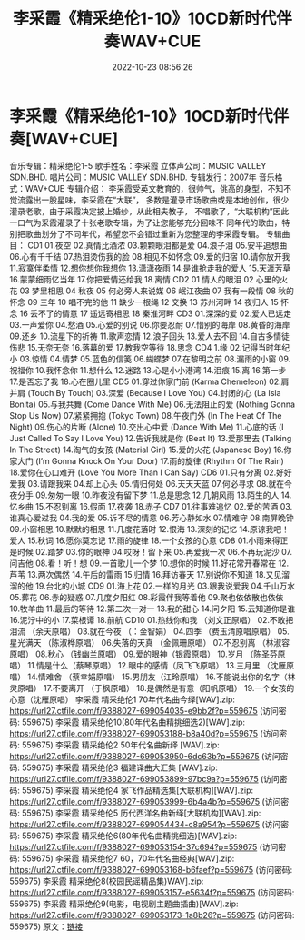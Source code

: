 ﻿---
title: 李采霞《精采绝伦1-10》10CD新时代伴奏WAV+CUE
date: 2022-10-23 08:56:26
categories: WAV车载音乐、镜像
tags: 华语中文
---
# 李采霞《精采绝伦1-10》10CD新时代伴奏[WAV+CUE]

音乐专辑：精采绝伦1-5
歌手姓名：李采霞
立体声公司：MUSIC VALLEY SDN.BHD.
唱片公司：MUSIC VALLEY SDN.BHD.
专辑发行：2007年
音乐格式：WAV+CUE
专辑介绍：
李采霞受英文教育的，很帅气，佻高的身型，不知不觉流露出一股星味，李采霞在“大联”，
多数是灌录市场歌曲或是本地创作，很少灌录老歌，由于采霞决定披上婚纱，从此相夫教子，
不唱歌了，“大联机构”因此一口气为采霞灌录了十张老歌专辑，为了让您能够充分回味不
同年代的歌曲，特别把歌曲划分了不同年代，希望您不会错过重新为您整理的李采霞专辑。
专辑曲目：
CD1
01.夜空
02.真情比酒浓
03.颗颗眼泪都是爱
04.浪子泪
05.安平追想曲
06.心有千千结
07.热泪烫伤我的脸
08.相见不如怀念
09.爱的归宿
10.请你放开我
11.寂寞伴柔情
12.想你想你我想你
13.潇潇夜雨
14.是谁抢走我的爱人
15.天涯芳草
16.蒙蒙细雨忆当年
17.你把爱情还给我
18.离情
CD2
01 情人的眼泪
02 心里的火花
03 梦里相思
04 秋夜
05 何必旁人来说媒
06 岷江夜曲
07 我有一段情
08 秋的怀念
09 三年
10 唱不完的他
11 缺少一根绳
12 交换
13 苏州河畔
14 夜归人
15 怀念
16 丢不了的情意
17 遥远寄相思
18 秦淮河畔
CD3
01.深深的爱
02.爱人已远走
03.一声爱你
04.愁酒
05.心爱的别说
06.你要忍耐
07.惜别的海岸
08.黄昏的海岸
09.还乡
10.流星下的祈祷
11.歌声恋情
12.浪子回头
13.爱人去不回
14.自古多情徒伤悲
15.无奈无奈
16.落幕的爱
17.教我空等待
18.思念
CD4
1.缘
02.记得当时年纪小
03.惊情
04.情梦
05.蓝色的信笺
06.蝴蝶梦
07.在黎明之前
08.漏雨的小窗
09.祝福你
10.我怀念你
11.想什么
12.迷路
13.心是小小港湾
14.泪痕
15.离
16.第一步
17.是否忘了我
18.心在圈儿里
CD5
01.穿过你家门前 (Karma Chemeleon)
02.肩并肩 (Touch By Touch)
03.深爱 (Because I Love You)
04.封闭的心 (La Isla Bonita)
05.与我共舞 (Come Dance With Me)
06.无法阻止的爱 (Nothing Gonna Stop Us Now)
07.紧紧拥抱 (Tokyo Town)
08.午夜门外 (In The Heat Of The Night)
09.伤心的片断 (Alone)
10.交出心中爱 (Dance With Me)
11.心底的话 (I Just Called To Say I Love You)
12.告诉我就是你 (Beat It)
13.爱那里去 (Talking In The Street)
14.淘气的女孩 (Material Girl)
15.爱的火花 (Japanese Boy)
16.你家大门 (I’m Gonna Knock On Your Door)
17.雨的旋律 (Rhythm Of The Rain)
18.爱你在心口难开 (Love You More Than I Can Say)
CD6
01.只有分离
02.好好爱我
03.请跟我来
04.却上心头
05.情归何处
06.天天天蓝
07.何必寻求
08.就在今夜分手
09.匆匆一眼
10.昨夜没有留下梦
11.总是思念
12.几朝风雨
13.陌生的人
14.忆乡曲
15.不忍别离
16.假面
17.夜袭
18.赤子
CD7
01.往事难追忆
02.爱的苦酒
03.谁真心爱过我
04.我的爱
05.诉不尽的情意
06.芳心静如水
07.情难守
08.南屏晚钟
09.小窗相思
10.默默的相思
11.几度花落时
12.恨海
13.深刻的记忆
14.原谅我吧！爱人
15.秋词
16.愿你莫忘记
17.雨的旋律
18.一个女孩的心意
CD8
01.小雨来得正是时候
02.踏梦
03.你的眼神
04.哎呀！留下来
05.再爱我一次
06.不再玩泥沙
07.问吉他
08.看！听！想
09.一首歌儿一个梦
10.想你的时候
11.好花常开春常在
12.芦苇
13.两次偶然
14.午后的雷雨
15.归情
16.拜访春天
17.别说你不知道
18.又见溜溜的他
19.台北的小城
CD9
01.海上花
02.一样的月光
03.跟我说爱我
04.千山万水
05.葬花
06.赤的疑惑
07.几度夕阳红
08.彩霞伴我等着他
09.聚也依依散也依依
10.牧羊曲
11.最后的等待
12.第二次一对一
13.我的甜心
14.问夕阳
15.云知道你是谁
16.泥泞中的小
17.菜根谭
18.前航
CD10
01.热线你和我
（刘文正原唱）
02.不敢把泪流 （余天原唱）
03.就在今夜 （：金智娟）
04.四季 （费玉清原唱原唱）
05.星光满天 （陈淑桦原唱）
06.失落的天真
（金佩珊原唱）
07.不忍别离 （林淑容原唱）
08.秋心 （钱幽兰原唱）
09.爱的眼神（银霞原唱）
10.岁月 （陈圣芬原唱）
11.情是什么（蔡琴原唱）
12.眼中的感情（凤飞飞原唱）
13.三月里 （沈雁原唱）
14.情难舍 （蔡幸娟原唱）
15.男朋友（江玲原唱）
16.不能说出你的名字（林灵原唱）
17.不要离开 （于枫原唱）
18.是偶然是有意（阳帆原唱）
19.一个女孩的心意（沈雁原唱）
李采霞 精采绝伦1 70年代名曲今绎[WAV].zip: https://url27.ctfile.com/f/9388027-699054035-e9bb2f?p=559675
(访问密码: 559675)
李采霞 精采绝伦10(80年代名曲精挑细选2)[WAV].zip: https://url27.ctfile.com/f/9388027-699053188-b8a40d?p=559675
(访问密码: 559675)
李采霞 精采绝伦2 50年代名曲新绎 [WAV].zip: https://url27.ctfile.com/f/9388027-699053950-6dc63b?p=559675
(访问密码: 559675)
李采霞 精采绝伦3 福建译曲大汇集 [WAV].zip: https://url27.ctfile.com/f/9388027-699053899-97bc9a?p=559675
(访问密码: 559675)
李采霞 精采绝伦4 家飞作品精选集[大联机构][WAV].zip: https://url27.ctfile.com/f/9388027-699053999-6b4a4b?p=559675
(访问密码: 559675)
李采霞 精采绝伦5 历代西洋名曲新绎[大联机构][WAV].zip: https://url27.ctfile.com/f/9388027-699054434-c8a954?p=559675
(访问密码: 559675)
李采霞 精采绝伦6(80年代名曲精挑细选)[WAV].zip: https://url27.ctfile.com/f/9388027-699053154-37c694?p=559675
(访问密码: 559675)
李采霞 精采绝伦7 60，70年代名曲经典[WAV].zip: https://url27.ctfile.com/f/9388027-699053168-b6faef?p=559675
(访问密码: 559675)
李采霞 精采绝伦8(校园民谣精品集)WAV].zip: https://url27.ctfile.com/f/9388027-699053157-e5634f?p=559675
(访问密码: 559675)
李采霞 精采绝伦9(电影，电视剧主题曲插曲)[WAV].zip: https://url27.ctfile.com/f/9388027-699053173-1a8b26?p=559675
(访问密码: 559675)
原文：[链接](https://blog.sina.com.cn/s/blog_1647c7e7601030zzw.html)